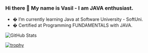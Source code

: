 ### Hi there 👋 My name is Vasil - I am JAVA enthusiast.




- � I’m currently learning Java at Software University - SoftUni.
- � Certified at Programming FUNDAMENTALS with JAVA.

![GitHub Stats](https://github-readme-stats.vercel.app/api?username=VasilKostadinov1&theme=radical)

[![trophy](https://github-profile-trophy.vercel.app/?username=VasilKostadinov1)](https://github.com/ryo-ma/github-profile-trophy)


